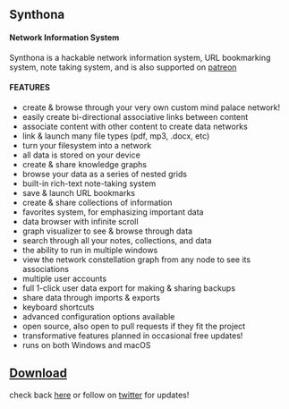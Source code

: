 ## Synthona
#### Network Information System

Synthona is a hackable network information system, URL bookmarking system, note taking system, and is also supported on [patreon](https://www.patreon.com/yarnpoint)

#### FEATURES
- create & browse through your very own custom mind palace network!
- easily create bi-directional associative links between content
- associate content with other content to create data networks
- link & launch many file types (pdf, mp3, .docx, etc)
- turn your filesystem into a network
- all data is stored on your device
- create & share knowledge graphs
- browse your data as a series of nested grids
- built-in rich-text note-taking system
- save & launch URL bookmarks
- create & share collections of information
- favorites system, for emphasizing important data
- data browser with infinite scroll
- graph visualizer to see & browse through data
- search through all your notes, collections, and data
- the ability to run in multiple windows
- view the network constellation graph from any node to see its associations
- multiple user accounts
- full 1-click user data export for making & sharing backups
- share data through imports & exports
- keyboard shortcuts
- advanced configuration options available
- open source, also open to pull requests if they fit the project
- transformative features planned in occasional free updates!
- runs on both Windows and macOS 

## [Download](https://yarnpoint.itch.io/synthona)

check back [here](https://yarnpoint.itch.io/synthona) or follow on [twitter](https://twitter.com/synthona) for updates!
